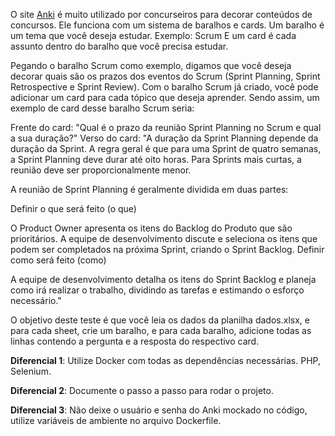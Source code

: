 O site [Anki](https://ankiweb.net/) é muito utilizado por concurseiros para decorar conteúdos de concursos.
Ele funciona com um sistema de baralhos e cards.
Um baralho é um tema que você deseja estudar. Exemplo: Scrum
E um card é cada assunto dentro do baralho que você precisa estudar.

Pegando o baralho Scrum como exemplo, digamos que você deseja decorar quais são os prazos dos eventos do Scrum (Sprint Planning, Sprint Retrospective e Sprint Review).
Com o baralho Scrum já criado, você pode adicionar um card para cada tópico que deseja aprender.
Sendo assim, um exemplo de card desse baralho Scrum seria:

Frente do card: "Qual é o prazo da reunião Sprint Planning no Scrum e qual a sua duração?"
Verso do card:
"A duração da Sprint Planning depende da duração da Sprint.
A regra geral é que para uma Sprint de quatro semanas, a Sprint Planning deve durar até oito horas.
Para Sprints mais curtas, a reunião deve ser proporcionalmente menor.

A reunião de Sprint Planning é geralmente dividida em duas partes:

Definir o que será feito (o que)

O Product Owner apresenta os itens do Backlog do Produto que são prioritários.
A equipe de desenvolvimento discute e seleciona os itens que podem ser completados na próxima Sprint, criando o Sprint Backlog.
Definir como será feito (como)

A equipe de desenvolvimento detalha os itens do Sprint Backlog e planeja como irá realizar o trabalho, dividindo as tarefas e estimando o esforço necessário."

O objetivo deste teste é que você leia os dados da planilha dados.xlsx, e para cada sheet, crie um baralho, e para cada baralho, adicione todas as linhas contendo a pergunta e a resposta do respectivo card.

**Diferencial 1**: Utilize Docker com todas as dependências necessárias. PHP, Selenium.

**Diferencial 2**: Documente o passo a passo para rodar o projeto.

**Diferencial 3**: Não deixe o usuário e senha do Anki mockado no código, utilize variáveis de ambiente no arquivo Dockerfile.
